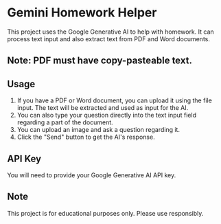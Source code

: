 # Gemini Homework Helper

This project uses the Google Generative AI to help with homework. It can process text input and also extract text from PDF and Word documents.
## Note: PDF must have copy-pasteable text.
## Usage

1. If you have a PDF or Word document, you can upload it using the file input. The text will be extracted and used as input for the AI.
2. You can also type your question directly into the text input field regarding a part of the document.
3. You can upload an image and ask a question regarding it.
4. Click the "Send" button to get the AI's response.

## API Key

You will need to provide your Google Generative AI API key.

## Note

This project is for educational purposes only. Please use responsibly.
